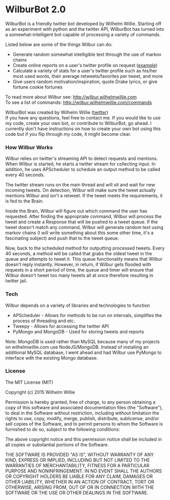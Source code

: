 # WilburBot 2.0

WilburBot is a friendly twitter bot developed by Wilhelm Willie. Starting off as an experiment with python and the twitter API, WilburBot has turned into a somewhat-intelligent bot capable of processing a variety of commands. 

Listed below are some of the things Wilbur can do:
  - Generate random somewhat intelligible text through the use of markov chains
  - Create online reports on a user's twitter profile on request ([example])
  - Calculate a variety of stats for a user's twitter profile such as his/her most used words, their average retweets/favorites per tweet, and more
  - Give users random motivation/inspiration, quote Drake lyrics, or give fortune cookie fortunes

To read more about Wilbur see: http://wilbur.wilhelmwillie.com  
To see a list of commands: http://wilbur.wilhelmwillie.com/commands

WilburBot was created by Wilhelm Willie ([twitter])  
If you have any questions, feel free to contact me. If you would like to use my code, create your own bot, or contribute to WilburBot, go ahead. I currently don't have instructions on how to create your own bot using this code but if you flip through my code, it might become clear.

### How Wilbur Works

Wilbur relies on twitter's streaming API to detect requests and mentions. When Wilbur is started, he starts a twitter stream for collecting input. In addition, he uses APScheduler to schedule an output method to be called every 40 seconds.

The twitter stream runs on the main thread and will sit and wait for new incoming tweets. On detection, Wilbur will make sure the tweet actually mentions Wilbur and isn't a retweet. If the tweet meets the requirements, it is fed to the Brain.

Inside the Brain, Wilbur will figure out which command the user has requested. After finding the appropriate command, Wilbur will process the tweet and create a Response that will be pushed to a tweet queue. If the tweet doesn't match any command, Wilbur will generate random text using markov chains (I will write something about this some other time, it's a fascinating subject) and push that to the tweet queue.

Now, back to the scheduled method for outputting processed tweets. Every 40 seconds, a method will be called that grabs the oldest tweet in the queue and attempts to tweet it. This queue functionality means that Wilbur doesn't reply instantly. However, in return, if Wilbur gets flooded with requests in a short period of time, the queue and timer will ensure that Wilbur doesn't tweet too many tweets all at once therefore resulting in twitter jail.

### Tech

Wilbur depends on a variety of libraries and technologies to function
  - APScheduler - Allows for methods to be run on intervals, simplifies the process of threading and etc.
  - Tweepy - Allows for accessing the twitter API
  - PyMongo and MongoDB - Used for storing tweets and reports

Note: MongoDB is used rather than MySQL because many of my projects on wilhelmwillie.com use NodeJS/MongoDB. Instead of installing an additional MySQL database, I went ahead and had Wilbur use PyMongo to interface with the existing Mongo database. 

### License
The MIT License (MIT)

Copyright (c) 2015 Wilhelm Willie

Permission is hereby granted, free of charge, to any person obtaining a copy
of this software and associated documentation files (the "Software"), to deal
in the Software without restriction, including without limitation the rights
to use, copy, modify, merge, publish, distribute, sublicense, and/or sell
copies of the Software, and to permit persons to whom the Software is
furnished to do so, subject to the following conditions:

The above copyright notice and this permission notice shall be included in all
copies or substantial portions of the Software.

THE SOFTWARE IS PROVIDED "AS IS", WITHOUT WARRANTY OF ANY KIND, EXPRESS OR
IMPLIED, INCLUDING BUT NOT LIMITED TO THE WARRANTIES OF MERCHANTABILITY,
FITNESS FOR A PARTICULAR PURPOSE AND NONINFRINGEMENT. IN NO EVENT SHALL THE
AUTHORS OR COPYRIGHT HOLDERS BE LIABLE FOR ANY CLAIM, DAMAGES OR OTHER
LIABILITY, WHETHER IN AN ACTION OF CONTRACT, TORT OR OTHERWISE, ARISING FROM,
OUT OF OR IN CONNECTION WITH THE SOFTWARE OR THE USE OR OTHER DEALINGS IN THE
SOFTWARE.

[example]:http://wilbur.wilhelmwillie.com/report/Willieminati
[twitter]:http://twitter.com/Willieminati